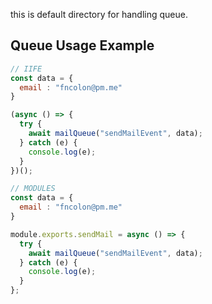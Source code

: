this is default directory for handling queue.

## Queue Usage Example

```js
// IIFE
const data = {
  email : "fncolon@pm.me"
}

(async () => {
  try {
    await mailQueue("sendMailEvent", data);
  } catch (e) {
    console.log(e);
  }
})();

// MODULES
const data = {
  email : "fncolon@pm.me"
}

module.exports.sendMail = async () => {
  try {
    await mailQueue("sendMailEvent", data);
  } catch (e) {
    console.log(e);
  }
};
```
